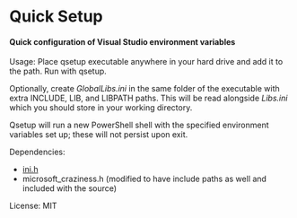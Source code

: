 # Quick Setup
#### Quick configuration of Visual Studio environment variables

Usage: Place qsetup executable anywhere in your hard drive and add it to the path. Run with qsetup. 

Optionally, create _GlobalLibs.ini_ in the same folder of the executable with extra INCLUDE, LIB, and LIBPATH paths. This will be read alongside _Libs.ini_ which you should store in your working directory. 

Qsetup will run a new PowerShell shell with the specified environment variables set up; these will not persist upon exit.

Dependencies: 

* [ini.h](https://github.com/mattiasgustavsson/libs/blob/master/docs/ini.md)
* microsoft_craziness.h (modified to have include paths as well and included with the source)

License: MIT
